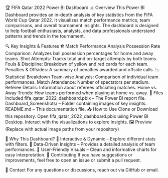 🏆 FIFA Qatar 2022 Power BI Dashboard
📊 Overview
This Power BI Dashboard provides an in-depth analysis of key statistics from the FIFA World Cup Qatar 2022. It visualizes match performance metrics, team comparisons, and overall tournament insights. The dashboard is designed to help football enthusiasts, analysts, and data professionals understand patterns and trends in the tournament.

🔍 Key Insights & Features
⚽ Match Performance Analysis
Possession Rate Comparison: Analyzes ball possession percentages for home and away teams.
Shot Attempts: Tracks total and on-target attempts by both teams.
Fouls & Discipline: Breakdown of yellow and red cards for each team.
Penalties & Offsides: A summary of penalties awarded and offside calls.
📉 Statistical Breakdown
Team-wise Analysis: Comparison of individual team performances.
Match Attendance: Number of spectators per stadium.
Referee Details: Information about referees officiating matches.
Home vs. Away Trends: How teams performed when playing at home vs. away.
📂 Files Included
fifa_qatar_2022_dashboard.pbix – The Power BI report file.
Dashboard_Screenshots/ – Folder containing images of key insights.
README.md – This documentation file.
📥 How to Use
Clone or Download this repository.
Open fifa_qatar_2022_dashboard.pbix using Power BI Desktop.
Interact with the visualizations to explore insights.
🖼️ Preview
(Replace with actual image paths from your repository)


🚀 Why This Dashboard?
📌 Interactive & Dynamic – Explore different stats with filters.
📌 Data-Driven Insights – Provides a detailed analysis of team performances.
📌 User-Friendly Visuals – Clean and informative charts for easy interpretation.
🤝 Contributing
If you have suggestions or improvements, feel free to open an issue or submit a pull request.

📢 Contact
For any questions or discussions, reach out via GitHub or email.

